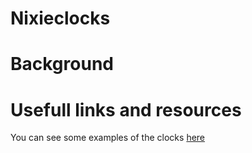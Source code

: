 # Nixieclocks

# Background

# Usefull links and resources
You can see some examples of the clocks <a href="https://nixiedream.com">here</a>
